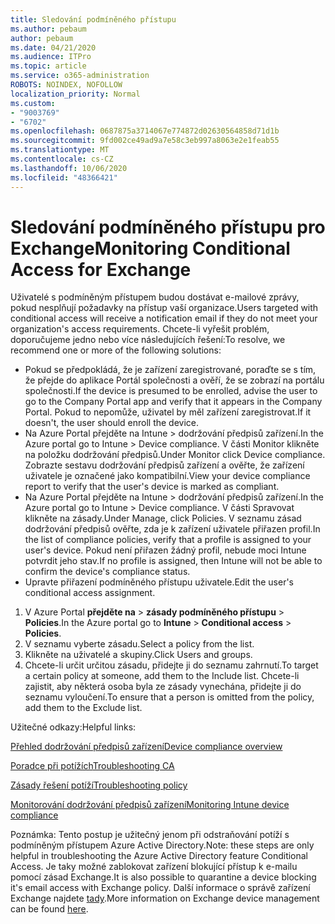 ```yaml
---
title: Sledování podmíněného přístupu
ms.author: pebaum
author: pebaum
ms.date: 04/21/2020
ms.audience: ITPro
ms.topic: article
ms.service: o365-administration
ROBOTS: NOINDEX, NOFOLLOW
localization_priority: Normal
ms.custom:
- "9003769"
- "6702"
ms.openlocfilehash: 0687875a3714067e774872d02630564858d71d1b
ms.sourcegitcommit: 9fd002ce49ad9a7e58c3eb997a8063e2e1feab55
ms.translationtype: MT
ms.contentlocale: cs-CZ
ms.lasthandoff: 10/06/2020
ms.locfileid: "48366421"
---
```

# <a name="monitoring-conditional-access-for-exchange"></a><span data-ttu-id="b980e-102">Sledování podmíněného přístupu pro Exchange</span><span class="sxs-lookup"><span data-stu-id="b980e-102">Monitoring Conditional Access for Exchange</span></span>

<span data-ttu-id="b980e-103">Uživatelé s podmíněným přístupem budou dostávat e-mailové zprávy, pokud nesplňují požadavky na přístup vaší organizace.</span><span class="sxs-lookup"><span data-stu-id="b980e-103">Users targeted with conditional access will receive a notification email if they do not meet your organization's access requirements.</span></span> <span data-ttu-id="b980e-104">Chcete-li vyřešit problém, doporučujeme jedno nebo více následujících řešení:</span><span class="sxs-lookup"><span data-stu-id="b980e-104">To resolve, we recommend one or more of the following solutions:</span></span>

- <span data-ttu-id="b980e-105">Pokud se předpokládá, že je zařízení zaregistrované, poraďte se s tím, že přejde do aplikace Portál společnosti a ověří, že se zobrazí na portálu společnosti.</span><span class="sxs-lookup"><span data-stu-id="b980e-105">If the device is presumed to be enrolled, advise the user to go to the Company Portal app and verify that it appears in the Company Portal.</span></span> <span data-ttu-id="b980e-106">Pokud to nepomůže, uživatel by měl zařízení zaregistrovat.</span><span class="sxs-lookup"><span data-stu-id="b980e-106">If it doesn't, the user should enroll the device.</span></span>
- <span data-ttu-id="b980e-107">Na Azure Portal přejděte na Intune > dodržování předpisů zařízení.</span><span class="sxs-lookup"><span data-stu-id="b980e-107">In the Azure portal go to Intune > Device compliance.</span></span> <span data-ttu-id="b980e-108">V části Monitor klikněte na položku dodržování předpisů.</span><span class="sxs-lookup"><span data-stu-id="b980e-108">Under Monitor click Device compliance.</span></span> <span data-ttu-id="b980e-109">Zobrazte sestavu dodržování předpisů zařízení a ověřte, že zařízení uživatele je označené jako kompatibilní.</span><span class="sxs-lookup"><span data-stu-id="b980e-109">View your device compliance report to verify that the user's device is marked as compliant.</span></span>
- <span data-ttu-id="b980e-110">Na Azure Portal přejděte na Intune > dodržování předpisů zařízení.</span><span class="sxs-lookup"><span data-stu-id="b980e-110">In the Azure portal go to Intune > Device compliance.</span></span> <span data-ttu-id="b980e-111">V části Spravovat klikněte na zásady.</span><span class="sxs-lookup"><span data-stu-id="b980e-111">Under Manage, click Policies.</span></span> <span data-ttu-id="b980e-112">V seznamu zásad dodržování předpisů ověřte, zda je k zařízení uživatele přiřazen profil.</span><span class="sxs-lookup"><span data-stu-id="b980e-112">In the list of compliance policies, verify that a profile is assigned to your user's device.</span></span> <span data-ttu-id="b980e-113">Pokud není přiřazen žádný profil, nebude moci Intune potvrdit jeho stav.</span><span class="sxs-lookup"><span data-stu-id="b980e-113">If no profile is assigned, then Intune will not be able to confirm the device's compliance status.</span></span>
- <span data-ttu-id="b980e-114">Upravte přiřazení podmíněného přístupu uživatele.</span><span class="sxs-lookup"><span data-stu-id="b980e-114">Edit the user's conditional access assignment.</span></span>

1. <span data-ttu-id="b980e-115">V Azure Portal **přejděte na**  >  **zásady podmíněného přístupu**  >  **Policies**.</span><span class="sxs-lookup"><span data-stu-id="b980e-115">In the Azure portal go to **Intune** > **Conditional access** > **Policies**.</span></span>
2. <span data-ttu-id="b980e-116">V seznamu vyberte zásadu.</span><span class="sxs-lookup"><span data-stu-id="b980e-116">Select a policy from the list.</span></span>
3. <span data-ttu-id="b980e-117">Klikněte na uživatelé a skupiny.</span><span class="sxs-lookup"><span data-stu-id="b980e-117">Click Users and groups.</span></span>
4. <span data-ttu-id="b980e-118">Chcete-li určit určitou zásadu, přidejte ji do seznamu zahrnutí.</span><span class="sxs-lookup"><span data-stu-id="b980e-118">To target a certain policy at someone, add them to the Include list.</span></span> <span data-ttu-id="b980e-119">Chcete-li zajistit, aby některá osoba byla ze zásady vynechána, přidejte ji do seznamu vyloučení.</span><span class="sxs-lookup"><span data-stu-id="b980e-119">To ensure that a person is omitted from the policy, add them to the Exclude list.</span></span>

<span data-ttu-id="b980e-120">Užitečné odkazy:</span><span class="sxs-lookup"><span data-stu-id="b980e-120">Helpful links:</span></span>

[<span data-ttu-id="b980e-121">Přehled dodržování předpisů zařízení</span><span class="sxs-lookup"><span data-stu-id="b980e-121">Device compliance overview</span></span>](https://docs.microsoft.com/intune/device-compliance-get-started)

[<span data-ttu-id="b980e-122">Poradce při potížích</span><span class="sxs-lookup"><span data-stu-id="b980e-122">Troubleshooting CA</span></span>](https://docs.microsoft.com/intune/troubleshoot-conditional-access)

[<span data-ttu-id="b980e-123">Zásady řešení potíží</span><span class="sxs-lookup"><span data-stu-id="b980e-123">Troubleshooting policy</span></span>](https://docs.microsoft.com/intune/troubleshoot-policies-in-microsoft-intune)

[<span data-ttu-id="b980e-124">Monitorování dodržování předpisů zařízení</span><span class="sxs-lookup"><span data-stu-id="b980e-124">Monitoring Intune device compliance</span></span>](https://docs.microsoft.com/intune/compliance-policy-monitor)

<span data-ttu-id="b980e-125">Poznámka: Tento postup je užitečný jenom při odstraňování potíží s podmíněným přístupem Azure Active Directory.</span><span class="sxs-lookup"><span data-stu-id="b980e-125">Note: these steps are only helpful in troubleshooting the Azure Active Directory feature Conditional Access.</span></span> <span data-ttu-id="b980e-126">Je taky možné zablokovat zařízení blokující přístup k e-mailu pomocí zásad Exchange.</span><span class="sxs-lookup"><span data-stu-id="b980e-126">It is also possible to quarantine a device blocking it's email access with Exchange policy.</span></span> <span data-ttu-id="b980e-127">Další informace o správě zařízení Exchange najdete [tady](<https://docs.microsoft.com/previous-versions/office/exchange-server-2010/ff959225(v=exchg.141>).</span><span class="sxs-lookup"><span data-stu-id="b980e-127">More information on Exchange device management can be found [here](<https://docs.microsoft.com/previous-versions/office/exchange-server-2010/ff959225(v=exchg.141>).</span></span>
